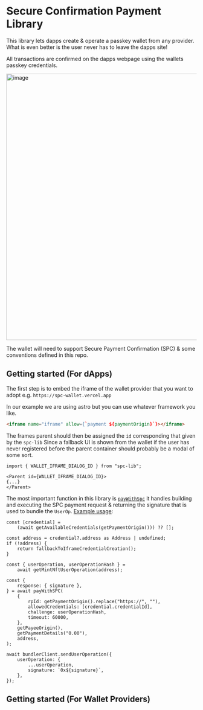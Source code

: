 # Secure Confirmation Payment Library

This library lets dapps create & operate a passkey wallet from any provider.
What is even better is the user never has to leave the dapps site!

All transactions are confirmed on the dapps webpage using the wallets passkey credentials.

<img width="706" alt="image" src="https://github.com/peterferguson/spc-hack/assets/7002211/c8dfa813-64d2-490d-8c0f-452486f54e00">

The wallet will need to support Secure Payment Confirmation (SPC) & some conventions defined in this repo.

## Getting started (For dApps)

The first step is to embed the iframe of the wallet provider that you want to adopt e.g. `https://spc-wallet.vercel.app`

In our example we are using astro but you can use whatever framework you like.

```html
<iframe name="iframe" allow={`payment ${paymentOrigin}`}></iframe>
```

The frames parent should then be assigned the `id` corresponding that given by the `spc-lib`
Since a fallback UI is shown from the wallet if the user has never registered before the parent container should probably be a modal of some sort.

```tsx
import { WALLET_IFRAME_DIALOG_ID } from "spc-lib";

<Parent id={WALLET_IFRAME_DIALOG_ID}>
{...}
</Parent>
```

The most important function in this library is [`payWithSpc`](https://github.com/peterferguson/spc-hack/blob/update-readmes/packages/spc-lib/src/pay-with-spc.ts)
it handles building and executing the SPC payment request & returning the signature that is used to bundle the `UserOp`. [Example usage](https://github.com/peterferguson/spc-hack/blob/update-readmes/apps/dapp/src/components/claim-coupon-button.tsx):

```tsx
const [credential] =
	(await getAvailableCredentials(getPaymentOrigin())) ?? [];

const address = credential?.address as Address | undefined;
if (!address) {
	return fallbackToIframeCredentialCreation();
}

const { userOperation, userOperationHash } =
	await getMintNftUserOperation(address);

const {
	response: { signature },
} = await payWithSPC(
	{
		rpId: getPaymentOrigin().replace("https://", ""),
		allowedCredentials: [credential.credentialId],
		challenge: userOperationHash,
		timeout: 60000,
	},
	getPayeeOrigin(),
	getPaymentDetails("0.00"),
	address,
);

await bundlerClient.sendUserOperation({
	userOperation: {
		...userOperation,
		signature: `0x${signature}`,
	},
});
```

## Getting started (For Wallet Providers)


